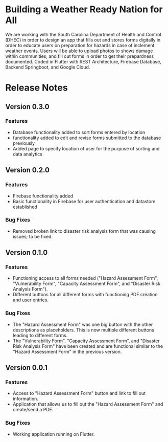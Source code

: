 <h1>Building a Weather Ready Nation for All </h1>
We are working with the South Carolina Department of Health and Control (DHEC) in order to design an app that fills out and stores forms digitally in order to educate users on preparation for hazards in case of inclement weather events. Users will be able to upload photos to shows damage within communities, and fill out forms in order to get their prepardness documented. Coded in Flutter with REST Architecture, Firebase Database, Backend Springboot, and Google Cloud.

<h1>Release Notes</h1>

<h2>Version 0.3.0</h2>
<h3>Features</h3>
<ul style - "list-style-type: square">
<li>Database functionality added to sort forms entered by location</li>
<li>functionality added to edit and revise forms submitted to the database previously</li>
<li>Added page to specify location of user for the purpose of sorting and data analytics</li>
</ul>



<h2>Version 0.2.0</h2>

<h3>Features</h3>
<ul style - "list-style-type: square">
<li>Firebase functionality added</li>
<li>Basic functionality in Firebase for user authentication and datastore established</li>
</ul>
<h3>Bug Fixes</h3>
<ul style - "list-style-type: square">
<li>Removed broken link to disaster risk analysis form that was causing issues; to be fixed.</li>

</ul>

<h2>Version 0.1.0</h2>
<h3>Features</h3>
<ul style - "list-style-type: square">
<li> Functioning access to all forms needed ("Hazard Assessment Form", "Vulnerability Form", "Capacity Assessment Form", and "Disaster Risk Analysis Form").  </li>
<li> Different buttons for all different forms with functioning PDF creation and user entries. </li>
</ul>
<h3>Bug Fixes</h3>
<ul style - "list-style-type: square">
<li> The "Hazard Assessment Form" was one big button with the other descriptions as placeholders. This is now multiple different buttons leading to different forms.</li>
<li> The "Vulnerability Form", "Capacity Assessment Form", and "Disaster Risk Analysis Form"  have been created and are functional similar to the "Hazard Assessment Form" in the previous version.</li>
</ul>

<h2>Version 0.0.1</h2>
<h3>Features</h3>
<ul style - "list-style-type: square">
<li>Access to "Hazard Assessment Form" button and link to fill out information.</li>
<li>Application that allows us to fill out the "Hazard Assessment Form" and create/send a PDF.</li>
</ul>
<h3>Bug Fixes</h3>
<ul style - "list-style-type: square">
<li> Working application running on Flutter.</li>
</ul>
